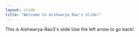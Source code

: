 ```yaml
---
layout: slide
title: "Welcome to Aishwarya Rao's Slide!"
---
```

This is Aishwarya-Rao3's slide
Use the left arrow to go back!